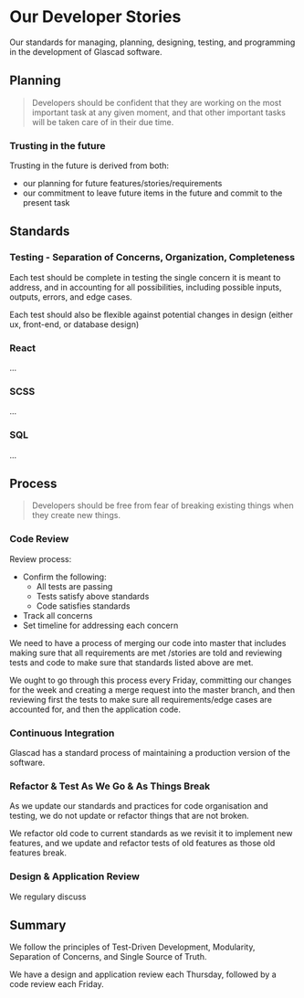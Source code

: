 
# Our Developer Stories

Our standards for managing, planning, designing, testing, and programming in the development of Glascad software.

## Planning

> Developers should be confident that they are working on the most important task at any given moment, and that other important tasks will be taken care of in their due time.

### Trusting in the future

Trusting in the future is derived from both:

- our planning for future features/stories/requirements
- our commitment to leave future items in the future and commit to the present task

## Standards

### Testing - Separation of Concerns, Organization, Completeness

Each test should be complete in testing the single concern it is meant to address, and in accounting for all possibilities, including possible inputs, outputs, errors, and edge cases.

Each test should also be flexible against potential changes in design (either ux, front-end, or database design)

### React

...

### SCSS

...

### SQL

...

## Process

> Developers should be free from fear of breaking existing things when they create new things.

### Code Review

Review process:

- Confirm the following:
    - All tests are passing
    - Tests satisfy above standards
    - Code satisfies standards
- Track all concerns
- Set timeline for addressing each concern

We need to have a process of merging our code into master that includes making sure that all requirements are met /stories are told and reviewing tests and code to make sure that standards listed above are met.

We ought to go through this process every Friday, committing our changes for the week and creating a merge request into the master branch, and then reviewing first the tests to make sure all requirements/edge cases are accounted for, and then the application code.

### Continuous Integration

Glascad has a standard process of maintaining a production version of the software.

### Refactor & Test As We Go & As Things Break

As we update our standards and practices for code organisation and testing, we do not update or refactor things that are not broken.

We refactor old code to current standards as we revisit it to implement new features, and we update and refactor tests of old features as those old features break.

### Design & Application Review

We regulary discuss 

## Summary

We follow the principles of Test-Driven Development, Modularity, Separation of Concerns, and Single Source of Truth.

We have a design and application review each Thursday, followed by a code review each Friday.
